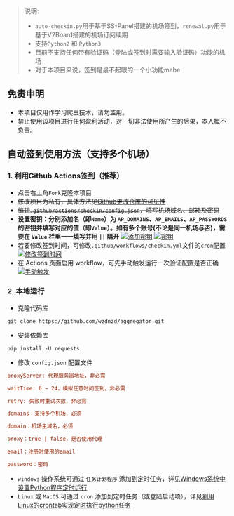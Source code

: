 <!--
 * @Author: wzdnzd
 * @Date: 2022-03-06 14:51:29
 * @Description: 
 * Copyright (c) 2022 by wzdnzd, All Rights Reserved.
-->

> 说明: 
> + `auto-checkin.py`用于基于SS-Panel搭建的机场签到，`renewal.py`用于基于V2Board搭建的机场订阅续期
> + 支持`Python2` 和 `Python3`
> + 目前不支持任何带有验证码（登陆或签到时需要输入验证码）功能的机场
> + 对于本项目来说，签到是最不起眼的一个小功能mebe

## 免责申明
+ 本项目仅用作学习爬虫技术，请勿滥用。
+ 禁止使用该项目进行任何盈利活动，对一切非法使用所产生的后果，本人概不负责。

## 自动签到使用方法（支持多个机场）
### 1. 利用Github Actions签到（推荐）
+ 点击右上角`Fork`克隆本项目
+ ~~修改项目为私有，具体方法见[Github更改仓库的可见性](https://docs.github.com/cn/repositories/managing-your-repositorys-settings-and-features/managing-repository-settings/setting-repository-visibility#changing-a-repositorys-visibility)~~
+ ~~编辑`.github/actions/checkin/config.json`，填写机场域名、邮箱及密码~~
+ **设置密钥：分别添加名（即`Name`）为 `AP_DOMAINS`、`AP_EMAILS`、`AP_PASSWORDS` 的密钥并填写对应的值（即`Value`）。如有多个账号(不论是同一机场与否)，需要在 `Value` 栏里一一填写并用 `||` 隔开**
[![添加密钥](https://s1.ax1x.com/2022/08/14/vNWxoj.png)](https://imgtu.com/i/vNWxoj)
[![密钥](https://s1.ax1x.com/2022/08/14/vU1lng.png)](https://imgtu.com/i/vU1lng)
+ 若要修改签到时间，可修改`.github/workflows/checkin.yml`文件的`cron`配置
[![修改签到时间](https://s1.ax1x.com/2022/08/14/vUSkjS.png)](https://imgtu.com/i/vUSkjS)
+ 在 Actions 页面启用 workflow，可先手动触发运行一次验证配置是否正确
[![手动触发](https://s1.ax1x.com/2022/08/14/vUlBFI.png)](https://imgtu.com/i/vUlBFI)

### 2. 本地运行
+ 克隆代码库
 ```shell
git clone https://github.com/wzdnzd/aggregator.git
```
+ 安装依赖库
```shell
pip install -U requests
```
+ 修改 `config.json` 配置文件
```ini
proxyServer: 代理服务器地址，非必需

waitTime: 0 ~ 24，模拟任意时间签到，非必需

retry: 失败时重试次数，非必需

domains：支持多个机场，必须

domain：机场主域名，必须

proxy：true | false，是否使用代理

email：注册时使用的email

password：密码
```
+ `windows` 操作系统可通过 `任务计划程序` 添加到定时任务，详见[Windows系统中设置Python程序定时运行](https://blog.csdn.net/CaiJin1217/article/details/81453940)
+ `Linux` 或 `MacOS` 可通过 `cron` 添加到定时任务（或登陆启动项），详见[利用Linux的crontab实现定时执行python任务](https://bbs.huaweicloud.com/blogs/333192)
